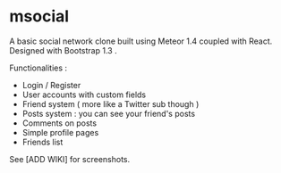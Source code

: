 # msocial
A basic social network clone built using Meteor 1.4 coupled with React.
Designed with Bootstrap 1.3 .

Functionalities :
  - Login / Register
  - User accounts with custom fields
  - Friend system ( more like a Twitter sub though )
  - Posts system : you can see your friend's posts
  - Comments on posts
  - Simple profile pages
  - Friends list

See [ADD WIKI] for screenshots.
